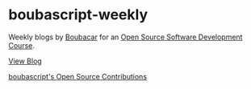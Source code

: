 # boubascript-weekly

Weekly blogs by [Boubacar](https://github.com/boubascript) for an [Open Source Software Development Course](http://www.compsci.hunter.cuny.edu/~sweiss/course_materials/csci395.86/cs395.86_s20.php).

[View Blog](https://hunter-college-ossd-spr-2020.github.io/boubascript-weekly/)

[boubascript's Open Source Contributions](https://hunter-college-ossd-spr-2020.github.io/boubascript-weekly/contributions)
